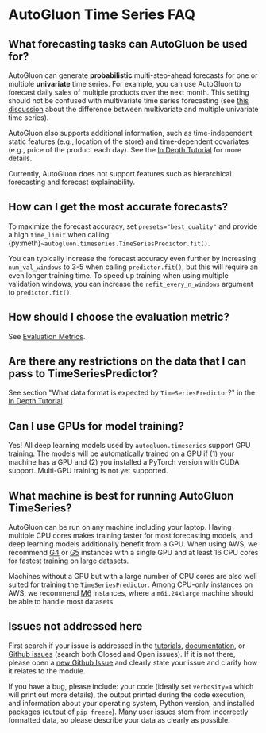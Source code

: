 # AutoGluon Time Series FAQ

## What forecasting tasks can AutoGluon be used for?
AutoGluon can generate **probabilistic** multi-step-ahead forecasts for one or multiple **univariate** time series.
For example, you can use AutoGluon to forecast daily sales of multiple products over the next month.
This setting should not be confused with multivariate time series forecasting (see [this discussion](https://stats.stackexchange.com/a/365394/134754) about the difference between multivariate and multiple univariate time series).

AutoGluon also supports additional information, such as time-independent static features (e.g., location of the store)
and time-dependent covariates (e.g., price of the product each day).
See the [In Depth Tutorial](forecasting-indepth.ipynb) for more details.

Currently, AutoGluon does not support features such as hierarchical forecasting and forecast explainability.

## How can I get the most accurate forecasts?
To maximize the forecast accuracy, set `presets="best_quality"` and provide a high `time_limit` when calling {py:meth}`~autogluon.timeseries.TimeSeriesPredictor.fit()`.

You can typically increase the forecast accuracy even further by increasing `num_val_windows` to 3-5 when calling `predictor.fit()`, but this will require an even longer training time. To speed up training when using multiple validation windows, you can increase the `refit_every_n_windows` argument to `predictor.fit()`.

## How should I choose the evaluation metric?
See [Evaluation Metrics](forecasting-metrics.md).

## Are there any restrictions on the data that I can pass to TimeSeriesPredictor?
See section "What data format is expected by `TimeSeriesPredictor`?" in the [In Depth Tutorial](forecasting-indepth.ipynb).


## Can I use GPUs for model training?
Yes! All deep learning models used by `autogluon.timeseries` support GPU training.
The models will be automatically trained on a GPU if (1) your machine has a GPU and (2) you installed a PyTorch version with CUDA support.
Multi-GPU training is not yet supported.


## What machine is best for running AutoGluon TimeSeries?
AutoGluon can be run on any machine including your laptop.
Having multiple CPU cores makes training faster for most forecasting models, and deep learning models additionally benefit from a GPU.
When using AWS, we recommend [G4](https://aws.amazon.com/ec2/instance-types/g4/) or [G5](https://aws.amazon.com/ec2/instance-types/g5/) instances with a single GPU and at least 16 CPU cores for fastest training on large datasets.

Machines without a GPU but with a large number of CPU cores are also well suited for training the `TimeSeriesPredictor`.
Among CPU-only instances on AWS, we recommend [M6](https://aws.amazon.com/ec2/instance-types/m6i/) instances, where a `m6i.24xlarge` machine should be able to handle most datasets.


## Issues not addressed here
First search if your issue is addressed in the [tutorials](index.md),
[documentation](../../api/autogluon.timeseries.TimeSeriesPredictor.rst), or [Github issues](https://github.com/autogluon/autogluon/issues)
(search both Closed and Open issues).
If it is not there, please open a [new Github Issue](https://github.com/autogluon/autogluon/issues/new) and
clearly state your issue and clarify how it relates to the module.

If you have a bug, please include: your code (ideally set `verbosity=4` which will print out more details), the
output printed during the code execution, and information about your operating system, Python version, and
installed packages (output of `pip freeze`).
Many user issues stem from incorrectly formatted data, so please describe your data as clearly as possible.

